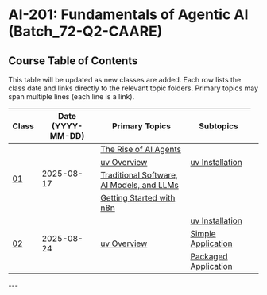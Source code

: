 # AI-201: Fundamentals of Agentic AI (Batch_72-Q2-CAARE)

## Course Table of Contents

This table will be updated as new classes are added. Each row lists the class date and links directly to the relevant topic folders. Primary topics may span multiple lines (each line is a link).

<table>
        <thead>
            <tr>
                <th>Class</th>
                <th>Date (YYYY-MM-DD)</th>
                <th>Primary Topics</th>
                <th>Subtopics</th>
            </tr>
        </thead>
        <tbody>
            <tr>
                <td rowspan="4"><a href="class01_20250817/">01</a></td>
                <td rowspan="4">2025-08-17</td>
                <td>
                    <a href="class01_20250817/01_The_Rise_of_AI_Agents/">The Rise of AI Agents</a>
                </td>
                <td></td>
            </tr>
            <tr>
                <td>
                    <a href="class01_20250817/02_uv/">uv Overview</a>
                </td>
                <td>
                    <a href="class01_20250817/02_uv/00_uv_installation/">uv Installation</a><br />
                </td>
            </tr>
            <tr>
                <td>
                    <a href="class01_20250817/03_traditional_ai_llms">Traditional Software, AI Models, and
                        LLMs</a><br />
                </td>
                <td></td>
            </tr>
            <tr>
                <td>
                    <a href="class01_20250817/04_getting_started_with_n8n/">Getting Started with n8n</a>
                </td>
                <td></td>
            </tr>
            <tr>
                <td rowspan="3"><a href="class01_20250817/">02</a></td>
                <td rowspan="3">2025-08-24</td>
                 <td rowspan="3">
                    <a href="class02_20250824/01_uv/">uv Overview</a>
                </td>
                <td>
                    <a href="class02_20250824//01_uv/00_uv_installation/">uv Installation</a><br />
                </td>
            </tr>
            <tr>
                 <td>
                    <a href="class02_20250824//01_uv/01_simple_application/">Simple Application</a>
                </td>
                <td></td>
            </tr>
            <tr>
                 <td>
                    <a href="class02_20250824/01_uv/02_packaged_application/">Packaged Application</a>
                </td>
                <td></td>
            </tr>
        </tbody>
    </table>
---
